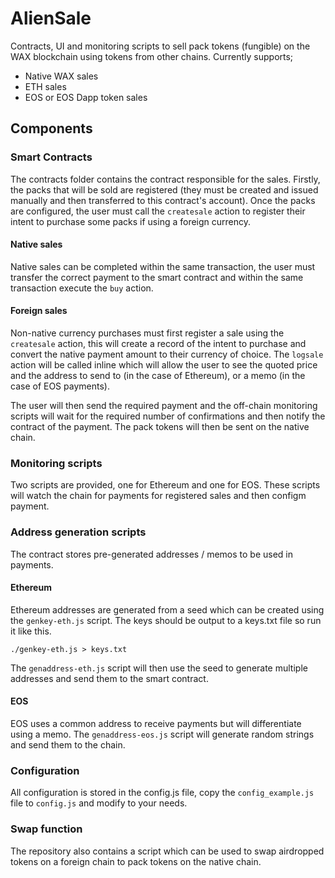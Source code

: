 # AlienSale

Contracts, UI and monitoring scripts to sell pack tokens (fungible) on the WAX blockchain 
using tokens from other chains.  Currently supports;

- Native WAX sales
- ETH sales
- EOS or EOS Dapp token sales

## Components

### Smart Contracts

The contracts folder contains the contract responsible for the sales.  Firstly, the packs
that will be sold are registered (they must be created and issued manually and then 
transferred to this contract's account).  Once the packs are configured, the user must 
call the `createsale` action to register their intent to purchase some packs if using a 
foreign currency.

#### Native sales

Native sales can be completed within the same transaction, the user must transfer the 
correct payment to the smart contract and within the same transaction execute the `buy`
action.

#### Foreign sales

Non-native currency purchases must first register a sale using the `createsale` action, 
this will create a record of the intent to purchase and convert the native payment amount
to their currency of choice.  The `logsale` action will be called inline which will
allow the user to see the quoted price and the address to send to (in the case of 
Ethereum), or a memo (in the case of EOS payments).

The user will then send the required payment and the off-chain monitoring scripts will 
wait for the required number of confirmations and then notify the contract of the payment.
The pack tokens will then be sent on the native chain.

### Monitoring scripts

Two scripts are provided, one for Ethereum and one for EOS.  These scripts will watch
the chain for payments for registered sales and then configm payment.

### Address generation scripts

The contract stores pre-generated addresses / memos to be used in payments.

#### Ethereum

Ethereum addresses are generated from a seed which can be created using the `genkey-eth.js`
script.  The keys should be output to a keys.txt file so run it like this.

`./genkey-eth.js > keys.txt`

The `genaddress-eth.js` script will then use the seed to generate multiple addresses
and send them to the smart contract.

#### EOS

EOS uses a common address to receive payments but will differentiate using a memo.
The `genaddress-eos.js` script will generate random strings and send them to the chain.


### Configuration

All configuration is stored in the config.js file, copy the `config_example.js` file to
`config.js` and modify to your needs.

### Swap function

The repository also contains a script which can be used to swap airdropped tokens on a foreign 
chain to pack tokens on the native chain.
